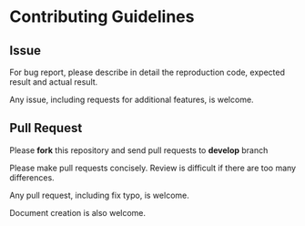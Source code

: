 # Contributing Guidelines

## Issue

For bug report, please describe in detail the reproduction code, expected result and actual result.

Any issue, including requests for additional features, is welcome.

## Pull Request

Please **fork** this repository and send pull requests to **develop** branch

Please make pull requests concisely. Review is difficult if there are too many differences.

Any pull request, including fix typo, is welcome.

Document creation is also welcome.
